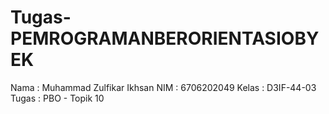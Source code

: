 # Tugas-PEMROGRAMANBERORIENTASIOBYEK
Nama  : Muhammad Zulfikar Ikhsan
NIM   : 6706202049
Kelas : D3IF-44-03
Tugas : PBO - Topik 10